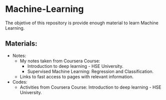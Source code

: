 # Machine-Learning

The objetive of this repository is provide enough material to learn Machine Learning.

## Materials:

- Notes:
    - My notes taken from Coursera Course:
        - Introduction to deep learning - HSE University.
        - Supervised Machine Learning: Regression and Classification.
    - Links to fast access to pages with relevant information. 
- Codes:
    - Activities from Coursera Course: Introduction to deep learning - HSE University.
